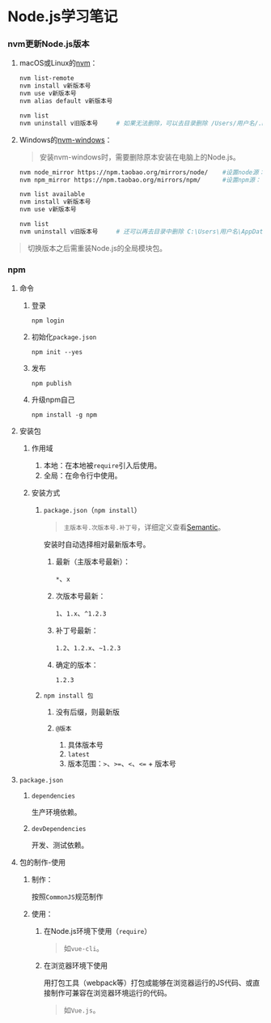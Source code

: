 # Node.js学习笔记

### nvm更新Node.js版本
1. macOS或Linux的[nvm](https://github.com/creationix/nvm)：

    ```bash
    nvm list-remote
    nvm install v新版本号
    nvm use v新版本号
    nvm alias default v新版本号

    nvm list
    nvm uninstall v旧版本号     # 如果无法删除，可以去目录删除 /Users/用户名/.nvm/versions/node/v版本
    ```
2. Windows的[nvm-windows](https://github.com/coreybutler/nvm-windows)：

    >安装nvm-windows时，需要删除原本安装在电脑上的Node.js。

    ```bash
    nvm node_mirror https://npm.taobao.org/mirrors/node/    #设置node源：
    nvm npm_mirror https://npm.taobao.org/mirrors/npm/      #设置npm源：

    nvm list available
    nvm install v新版本号
    nvm use v新版本号

    nvm list
    nvm uninstall v旧版本号     # 还可以再去目录中删除 C:\Users\用户名\AppData\Roaming\nvm\v版本
    ```

>切换版本之后需重装Node.js的全局模块包。

### npm
1. 命令

    1. 登录

        `npm login`
    2. 初始化`package.json`

        `npm init --yes`
    3. 发布

        `npm publish`
    4. 升级npm自己

        `npm install -g npm`
2. 安装包

    1. 作用域

        1. 本地：在本地被`require`引入后使用。
        2. 全局：在命令行中使用。
    2. 安装方式

        1. `package.json`（`npm install`）

            >`主版本号.次版本号.补丁号`，详细定义查看[Semantic](http://semver.org/lang/zh-CN/)。

            安装时自动选择相对最新版本号。

            1. 最新（主版本号最新）：

                `*`、`x`
            2. 次版本号最新：

                `1`、`1.x`、`^1.2.3`
            3. 补丁号最新：

                `1.2`、`1.2.x`、`~1.2.3`
            4. 确定的版本：

                `1.2.3`
        2. `npm install 包`

            1. 没有后缀，则最新版
            2. `@版本`

                1. 具体版本号
                2. `latest`
                3. 版本范围：`>`、`>=`、`<`、`<=` + 版本号
3. `package.json`

    1. `dependencies`

        生产环境依赖。
    2. `devDependencies`

        开发、测试依赖。
4. 包的制作-使用

    1. 制作：
    
        按照`CommonJS`规范制作
    2. 使用：
    
        1. 在Node.js环境下使用（`require`）

            >如`vue-cli`。
        2. 在浏览器环境下使用

            用打包工具（webpack等）打包成能够在浏览器运行的JS代码、或直接制作可兼容在浏览器环境运行的代码。

            >如`Vue.js`。
